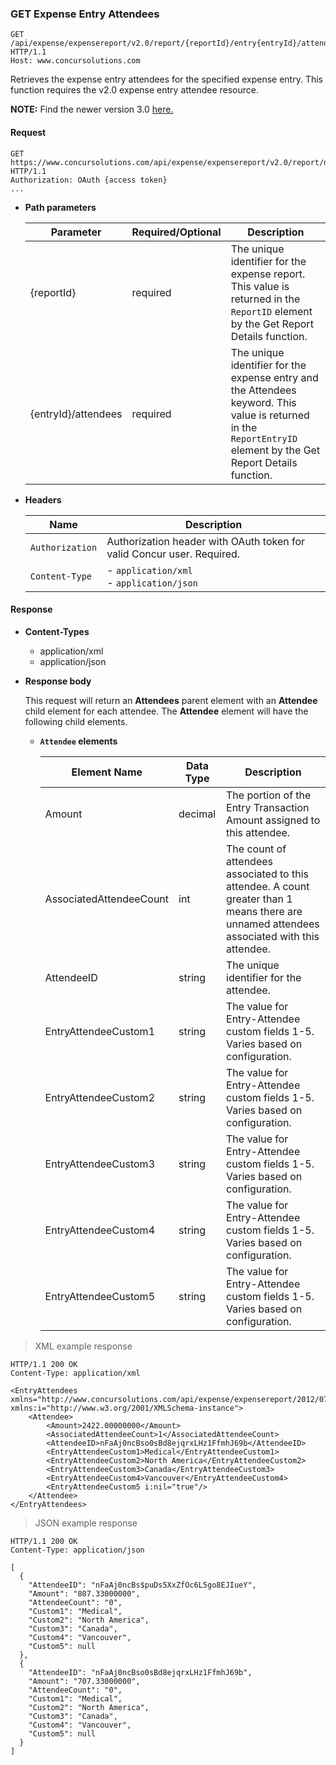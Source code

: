 ### GET Expense Entry Attendees

```http
GET /api/expense/expensereport/v2.0/report/{reportId}/entry{entryId}/attendees HTTP/1.1
Host: www.concursolutions.com
```

Retrieves the expense entry attendees for the specified expense entry. This function requires the v2.0 expense entry attendee resource.

**NOTE:** Find the newer version 3.0 [here.](/api-reference/expense/expense-report/expense-entry-attendee.html#get)

#### Request

```http
GET https://www.concursolutions.com/api/expense/expensereport/v2.0/report/nxxKgLlnROz3zHJBCRksaas23dsfs/entry/n7We3qWw99u1KoWTMaLhSC$pXBYzQ1UDhn/attendees HTTP/1.1
Authorization: OAuth {access token}
...
```

* **Path parameters**

  | Parameter |Required/Optional| Description |
  |-----------------|--------|-----------------------------|
  | {reportId} | required | The unique identifier for the expense report. This value is returned in the `ReportID` element by the Get Report Details function. |
  | {entryId}/attendees | required | The unique identifier for the expense entry and the Attendees keyword. This value is returned in the `ReportEntryID` element by the Get Report Details function. |

* **Headers**

  | Name | Description |
  | ---- | ----------- |
  | `Authorization` | Authorization header with OAuth token for valid Concur user. Required. |
  | `Content-Type` | - `application/xml` <br> - `application/json` |

#### Response

* **Content-Types**
  * application/xml
  * application/json

* **Response body**

  This request will return an **Attendees** parent element with an **Attendee** child element for each attendee. The **Attendee** element will have the following child elements.

  * **`Attendee` elements**

    |       Element Name      | Data Type | Description |
    | ----------------------- | --------- | ----------- |
    | Amount                   | decimal   | The portion of the Entry Transaction Amount assigned to this attendee.|
    | AssociatedAttendeeCount  | int       | The count of attendees associated to this attendee. A count greater than 1 means there are unnamed attendees associated with this attendee.            |
    | AttendeeID               | string    | The unique identifier for the attendee.|
    | EntryAttendeeCustom1     | string    | The value for Entry-Attendee custom fields 1-5. Varies based on configuration.|
    | EntryAttendeeCustom2  | string    | The value for Entry-Attendee custom fields 1-5. Varies based on configuration.|
    | EntryAttendeeCustom3  | string    | The value for Entry-Attendee custom fields 1-5. Varies based on configuration.|
    | EntryAttendeeCustom4   | string    | The value for Entry-Attendee custom fields 1-5. Varies based on configuration.|
    | EntryAttendeeCustom5   | string    | The value for Entry-Attendee custom fields 1-5. Varies based on configuration.|

> XML example response

```http
HTTP/1.1 200 OK
Content-Type: application/xml

<EntryAttendees xmlns="http://www.concursolutions.com/api/expense/expensereport/2012/07" xmlns:i="http://www.w3.org/2001/XMLSchema-instance">
    <Attendee>
        <Amount>2422.00000000</Amount>
        <AssociatedAttendeeCount>1</AssociatedAttendeeCount>
        <AttendeeID>nFaAj0ncBso0sBd8ejqrxLHz1FfmhJ69b</AttendeeID>
        <EntryAttendeeCustom1>Medical</EntryAttendeeCustom1>
        <EntryAttendeeCustom2>North America</EntryAttendeeCustom2>
        <EntryAttendeeCustom3>Canada</EntryAttendeeCustom3>
        <EntryAttendeeCustom4>Vancouver</EntryAttendeeCustom4>
        <EntryAttendeeCustom5 i:nil="true"/>
    </Attendee>
</EntryAttendees>
```

> JSON example response

```http
HTTP/1.1 200 OK
Content-Type: application/json

[
  {
    "AttendeeID": "nFaAj0ncBs$puDs5XxZfOc6L5go8EJIueY",
    "Amount": "807.33000000",
    "AttendeeCount": "0",
    "Custom1": "Medical",
    "Custom2": "North America",
    "Custom3": "Canada",
    "Custom4": "Vancouver",
    "Custom5": null
  },
  {
    "AttendeeID": "nFaAj0ncBso0sBd8ejqrxLHz1FfmhJ69b",
    "Amount": "707.33000000",
    "AttendeeCount": "0",
    "Custom1": "Medical",
    "Custom2": "North America",
    "Custom3": "Canada",
    "Custom4": "Vancouver",
    "Custom5": null
  }
]
```
